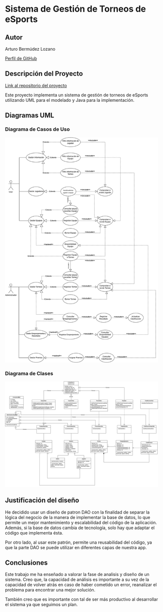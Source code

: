 # Sistema de Gestión de Torneos de eSports 
 
## Autor 
Arturo Bermúdez Lozano

[Perfil de GitHub](https://github.com/arturobermvdez)
 
## Descripción del Proyecto 
 
[Link al repositorio del proyecto](https://github.com/arturobermvdez/torneo-esports-uml)
 
Este proyecto implementa un sistema de gestión de torneos de eSports 
utilizando UML para el modelado y Java para la implementación. 
 
## Diagramas UML 
### Diagrama de Casos de Uso 
![Diagrama de casos de uso](./diagrams/casos-uso.png) 
 
### Diagrama de Clases 
![Diagrama de clases](./diagrams/clases.png) 
 
## Justificación del diseño 
He decidido usar un diseño de patron DAO con la finalidad de separar la lógica del negocio de la manera de implementar la base de datos, lo que permite un mejor mantenimiento y escalabilidad del código de la aplicación. Además, si la base de datos cambia de tecnología, solo hay que adaptar el código que implementa ésta.

Por otro lado, al usar este patrón, permite una reusabilidad del código, ya que la parte DAO se puede utilizar en diferentes capas de nuestra app.
 
## Conclusiones  
Este trabajo me ha enseñado a valorar la fase de analisis y diseño de un sistema. Creo que, la capacidad de análisis es importante a su vez de la capacidad de volver atrás en caso de haber cometido un error, reanalizar el problema para encontrar una mejor solución.

También creo que es importante con tal de ser más productivo al desarrollar el sistema ya que seguimos un plan.
